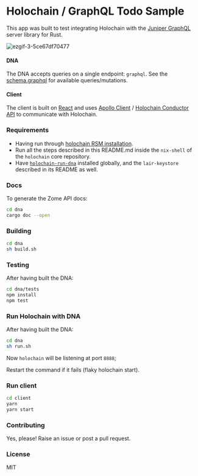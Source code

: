 # Holochain / GraphQL Todo Sample

This app was built to test integrating Holochain with the [Juniper GraphQL](https://github.com/graphql-rust/juniper) server library for Rust.

![ezgif-3-5ce67df70477](https://user-images.githubusercontent.com/9698363/104827107-bca28300-585a-11eb-8f9f-b14e368de87c.gif)

#### DNA

The DNA accepts queries on a single endpoint: `graphql`. See the [schema.graphql](./dna/schema.graphql) for available queries/mutations.

#### Client

The client is built on [React](https://reactjs.org/) and uses [Apollo Client](https://www.apollographql.com/docs/react/) / [Holochain Conductor API](https://github.com/holochain/holochain-conductor-api) to communicate with Holochain.

### Requirements

- Having run through [holochain RSM installation](https://github.com/holochain/holochain-dna-build-tutorial).
- Run all the steps described in this README.md inside the `nix-shell` of the `holochain` core repository.
- Have [`holochain-run-dna`](https://www.npmjs.com/package/@holochain-open-dev/holochain-run-dna) installed globally, and the `lair-keystore` described in its README as well.

### Docs

To generate the Zome API docs:

```bash
cd dna
cargo doc --open
```

### Building

```bash
cd dna
sh build.sh
```

### Testing

After having built the DNA:

```bash
cd dna/tests
npm install
npm test
```

### Run Holochain with DNA

After having built the DNA:

```bash
cd dna
sh run.sh
```

Now `holochain` will be listening at port `8888`;

Restart the command if it fails (flaky holochain start).

### Run client

```bash
cd client
yarn
yarn start
```

### Contributing

Yes, please! Raise an issue or post a pull request.

### License

MIT
